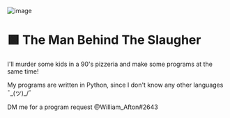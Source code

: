 ![image](https://user-images.githubusercontent.com/107783820/201522550-14d2f3b0-645c-49a0-93e1-143df5feb38f.png)

# 🟪 The Man Behind The Slaugher
I'll murder some kids in a 90's pizzeria and make some programs at the same time!

My programs are written in Python, since I don't know any other languages ¯\_(ツ)_/¯

DM me for a program request @William_Afton#2643
